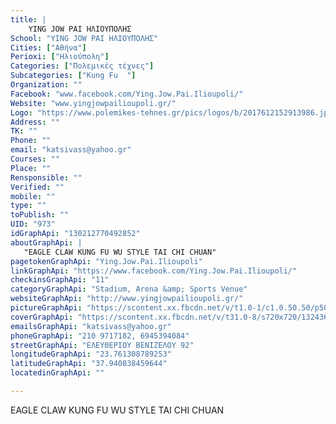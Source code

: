 ```yaml
---
title: |
    YING JOW PAI ΗΛΙΟΥΠΟΛΗΣ
School: "YING JOW PAI ΗΛΙΟΥΠΟΛΗΣ"
Cities: ["Αθήνα"]
Perioxi: ["Ηλιούπολη"]
Categories: ["Πολεμικές τέχνες"]
Subcategories: ["Kung Fu  "]
Organization: ""
Facebook: "www.facebook.com/Ying.Jow.Pai.Ilioupoli/"
Website: "www.yingjowpailioupoli.gr/"
Logo: "https://www.polemikes-tehnes.gr/pics/logos/b/2017612152913986.jpg"
Address: ""
TK: ""
Phone: ""
email: "katsivass@yahoo.gr"
Courses: ""
Place: ""
Rensponsible: ""
Verified: ""
mobile: ""
type: ""
toPublish: ""
UID: "973"
idGraphApi: "130212770492852"
aboutGraphApi: | 
   "EAGLE CLAW KUNG FU WU STYLE TAI CHI CHUAN"
pagetokenGraphApi: "Ying.Jow.Pai.Ilioupoli"
linkGraphApi: "https://www.facebook.com/Ying.Jow.Pai.Ilioupoli/"
checkinsGraphApi: "11"
categoryGraphApi: "Stadium, Arena &amp; Sports Venue"
websiteGraphApi: "http://www.yingjowpailioupoli.gr/"
pictureGraphApi: "https://scontent.xx.fbcdn.net/v/t1.0-1/c1.0.50.50/p50x50/1233555_196256327221829_51684809_n.jpg?oh=bcaf251e114f60b11d7798b5e2eb73a5&amp;oe=5B40F641"
coverGraphApi: "https://scontent.xx.fbcdn.net/v/t31.0-8/s720x720/13243690_570036003177191_3444122952529138224_o.jpg?oh=33c74e7675d6c6bc5bfd9916790a6671&amp;oe=5B3BAA9B"
emailsGraphApi: "katsivass@yahoo.gr"
phoneGraphApi: "210 9717182, 6945394084"
streetGraphApi: "ΕΛΕΥΘΕΡΙΟΥ ΒΕΝΙΖΕΛΟΥ 92"
longitudeGraphApi: "23.761308789253"
latitudeGraphApi: "37.940838459644"
locatedinGraphApi: ""

---
```


EAGLE CLAW KUNG FU WU STYLE TAI CHI CHUAN

